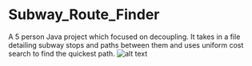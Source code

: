 # Subway_Route_Finder
A 5 person Java project which focused on decoupling. It takes in a file detailing subway stops and paths between them and uses uniform cost search to find the quickest path.
![alt text](https://freetoursbyfoot.com/wp-content/uploads/2016/01/Boston-Subway-Map-1011x1024.jpg)
